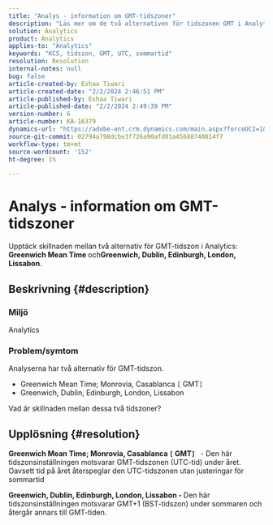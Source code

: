 ```yaml
---
title: "Analys - information om GMT-tidszoner"
description: "Läs mer om de två alternativen för tidszonen GMT i Analytics."
solution: Analytics
product: Analytics
applies-to: "Analytics"
keywords: "KCS, tidszon, GMT, UTC, sommartid"
resolution: Resolution
internal-notes: null
bug: false
article-created-by: Eshaa Tiwari
article-created-date: "2/2/2024 2:46:51 PM"
article-published-by: Eshaa Tiwari
article-published-date: "2/2/2024 2:49:39 PM"
version-number: 6
article-number: KA-16379
dynamics-url: "https://adobe-ent.crm.dynamics.com/main.aspx?forceUCI=1&pagetype=entityrecord&etn=knowledgearticle&id=c9a835e5-d9c1-ee11-9079-6045bd006268"
source-git-commit: 02794a798dcbe3f726a90afd81a45688740014f7
workflow-type: tm+mt
source-wordcount: '152'
ht-degree: 1%

---
```


# Analys - information om GMT-tidszoner


Upptäck skillnaden mellan två alternativ för GMT-tidszon i Analytics:<b> Greenwich Mean Time </b>och<b>Greenwich, Dublin, Edinburgh, London, Lissabon</b>.

## Beskrivning {#description}


### <b>Miljö</b>

Analytics 



### <b>Problem/symtom</b>

Analyserna har två alternativ för GMT-tidszon.

- Greenwich Mean Time; Monrovia, Casablanca `[` GMT`]`
- Greenwich, Dublin, Edinburgh, London, Lissabon


Vad är skillnaden mellan dessa två tidszoner?


## Upplösning {#resolution}


<b>Greenwich Mean Time; Monrovia, Casablanca `[` GMT`]`  </b> - Den här tidszonsinställningen motsvarar GMT-tidszonen (UTC-tid) under året. Oavsett tid på året återspeglar den UTC-tidszonen utan justeringar för sommartid

<b>Greenwich, Dublin, Edinburgh, London, Lissabon - </b>Den här tidszonsinställningen motsvarar GMT+1 (BST-tidszon) under sommaren och återgår annars till GMT-tiden.


